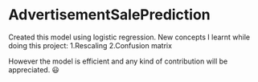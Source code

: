 # AdvertisementSalePrediction

Created this model using logistic regression.
New concepts I learnt while doing this project: 1.Rescaling 2.Confusion matrix

However the model is efficient and any kind of contribution will be appreciated. 😃
